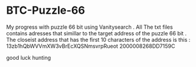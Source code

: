 # BTC-Puzzle-66
My progress with puzzle 66 bit using Vanitysearch .
All The txt files contains adresses that simillar to the target address of the puzzle 66 bit .
The closeist address that has the first 10 characters of the address is this :
13zb1hQbWVVmXW3vBrEcXQSNmsvrpRueot  2000008268DD7159C

good luck hunting
